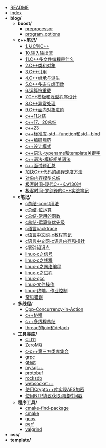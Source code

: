 <!-- filetree -->

 - [README](./README.html)
 - [index](./index.html)
 - **blog/**
   - **boost/**
     - [preprocessor](./blog/boost/preprocessor.html)
     - [program_options](./blog/boost/program_options.html)
   - **c++笔记/**
     - [1.从C到C++](./blog/c++笔记/1.从C到C++.html)
     - [10.输入输出流](./blog/c++笔记/10.输入输出流.html)
     - [11.C++多文件编程是什么](./blog/c++笔记/11.C++多文件编程是什么.html)
     - [2.C++类和对象](./blog/c++笔记/2.C++类和对象.html)
     - [3.C++引用](./blog/c++笔记/3.C++引用.html)
     - [4.C++继承与派生](./blog/c++笔记/4.C++继承与派生.html)
     - [5.C++多态与虚函数](./blog/c++笔记/5.C++多态与虚函数.html)
     - [6.运算符重载](./blog/c++笔记/6.运算符重载.html)
     - [7.C++模板和泛型程序设计](./blog/c++笔记/7.C++模板和泛型程序设计.html)
     - [8.C++异常处理](./blog/c++笔记/8.C++异常处理.html)
     - [9.C++面向对象进阶](./blog/c++笔记/9.C++面向对象进阶.html)
     - [c++11总结](./blog/c++笔记/c++11总结.html)
     - [c++17、20总结](./blog/c++笔记/c++17、20总结.html)
     - [c++23](./blog/c++笔记/c++23.html)
     - [c++标准库-std--function和std--bind](./blog/c++笔记/c++标准库-std--function和std--bind.html)
     - [c++编码规范](./blog/c++笔记/c++编码规范.html)
     - [c++设计模式](./blog/c++笔记/c++设计模式.html)
     - [c++语法-typename和template关键字](./blog/c++笔记/c++语法-typename和template关键字.html)
     - [c++语法-模板相关语法](./blog/c++笔记/c++语法-模板相关语法.html)
     - [c++面试题汇总](./blog/c++笔记/c++面试题汇总.html)
     - [加快C++代码的编译速度方法](./blog/c++笔记/加快C++代码的编译速度方法.html)
     - [对象内存模型总结](./blog/c++笔记/对象内存模型总结.html)
     - [极客时间-现代C++实战30讲](./blog/c++笔记/极客时间-现代C++实战30讲.html)
     - [极客时间-罗剑锋的C++实战笔记](./blog/c++笔记/极客时间-罗剑锋的C++实战笔记.html)
   - **c笔记/**
     - [c总结-const用法](./blog/c笔记/c总结-const用法.html)
     - [c总结-位运算](./blog/c笔记/c总结-位运算.html)
     - [c总结-常用的函数](./blog/c笔记/c总结-常用的函数.html)
     - [c总结-运算符优先级](./blog/c笔记/c总结-运算符优先级.html)
     - [c语言backtrace](./blog/c笔记/c语言backtrace.html)
     - [c语言中文网-c教程笔记](./blog/c笔记/c语言中文网-c教程笔记.html)
     - [c语言中文网-c语言内存和指针](./blog/c笔记/c语言中文网-c语言内存和指针.html)
     - [c零碎知识点](./blog/c笔记/c零碎知识点.html)
     - [linux-c之信号](./blog/c笔记/linux-c之信号.html)
     - [linux-c之线程](./blog/c笔记/linux-c之线程.html)
     - [linux-c之网络编程](./blog/c笔记/linux-c之网络编程.html)
     - [linux-c之进程](./blog/c笔记/linux-c之进程.html)
     - [linux-gcc](./blog/c笔记/linux-gcc.html)
     - [linux-文件操作](./blog/c笔记/linux-文件操作.html)
     - [linux-终端、作业控制](./blog/c笔记/linux-终端、作业控制.html)
     - [常见错误](./blog/c笔记/常见错误.html)
   - **多线程/**
     - [Cpp-Concurrency-in-Action](./blog/多线程/Cpp-Concurrency-in-Action.html)
     - [c++协程](./blog/多线程/c++协程.html)
     - [c++多线程总结](./blog/多线程/c++多线程总结.html)
     - [thread的join和detach](./blog/多线程/thread的join和detach.html)
   - **工具类库/**
     - [CLI11](./blog/工具类库/CLI11.html)
     - [ZeroMQ](./blog/工具类库/ZeroMQ.html)
     - [c-c++第三方类库集合](./blog/工具类库/c-c++第三方类库集合.html)
     - [grpc](./blog/工具类库/grpc.html)
     - [gtest](./blog/工具类库/gtest.html)
     - [mysql++](./blog/工具类库/mysql++.html)
     - [protobuf](./blog/工具类库/protobuf.html)
     - [rocksdb](./blog/工具类库/rocksdb.html)
     - [websocket++](./blog/工具类库/websocket++.html)
     - [使用Crypto++库实现AES加密](./blog/工具类库/使用Crypto++库实现AES加密.html)
     - [使用NTP协议获取网络时间戳](./blog/工具类库/使用NTP协议获取网络时间戳.html)
   - **程序工具/**
     - [cmake-find-package](./blog/程序工具/cmake-find-package.html)
     - [cmake](./blog/程序工具/cmake.html)
     - [gcov](./blog/程序工具/gcov.html)
     - [perf](./blog/程序工具/perf.html)
     - [valgrind](./blog/程序工具/valgrind.html)
 - **css/**
 - **template/**

<!-- filetreestop -->
